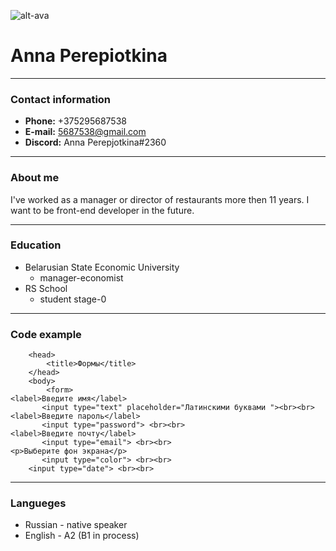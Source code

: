 ![alt-ava](photo_2022-12-11_17-09-34.jpg "My photo")
# Anna Perepiotkina
---
### Contact information
* __Phone:__ +375295687538
* __E-mail:__ 5687538@gmail.com
* __Discord:__ Anna Perepjotkina#2360
___
### About me
 I've worked as a manager or director of restaurants more then 11 years. I want to be front-end developer in the future.
***
### Education
* Belarusian State Economic University
  * manager-economist
* RS School
  * student stage-0
___
### Code example
```<html lang="ru">
    <head>
        <title>Формы</title>
    </head>
    <body>
        <form>
<label>Введите имя</label>
       <input type="text" placeholder="Латинскими буквами "><br><br>
<label>Введите пароль</label>
       <input type="password"> <br><br>
<label>Введите почту</label>
       <input type="email"> <br><br>
<p>Выберите фон экрана</p>
       <input type="color"> <br><br>
    <input type="date"> <br><br>
```
___
### Langueges
* Russian - native speaker
* English - A2 (B1 in process)